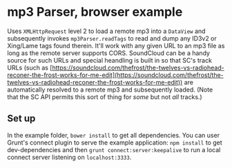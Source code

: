 mp3 Parser, browser example
===========================

Uses `XMLHttpRequest` level 2 to load a remote mp3 into a `DataView` and subsequently invokes
`mp3Parser.readTags` to read and dump any ID3v2 or Xing/Lame tags found therein. It'll work with
any given URL to an mp3 file as long as the remote server supports CORS. SoundCloud can be a handy
source for such URLs and special heandling is built in so that SC's track URLs (such as
[https://soundcloud.com/thefrost/the-twelves-vs-radiohead-reconer-the-frost-works-for-me-edit](https://soundcloud.com/thefrost/the-twelves-vs-radiohead-reconer-the-frost-works-for-me-edit))
are automatically resolved to a remote mp3 and subsequently loaded. (Note that the SC API permits
this sort of thing for _some_ but not _all_ tracks.)


Set up
------

In the example folder, `bower install` to get all dependencies. You can user Grunt's connect plugin
to serve the example application: `npm install` to get dev-dependencies and then
`grunt connect:server:keepalive` to run a local connect server listening on `localhost:3333`.
